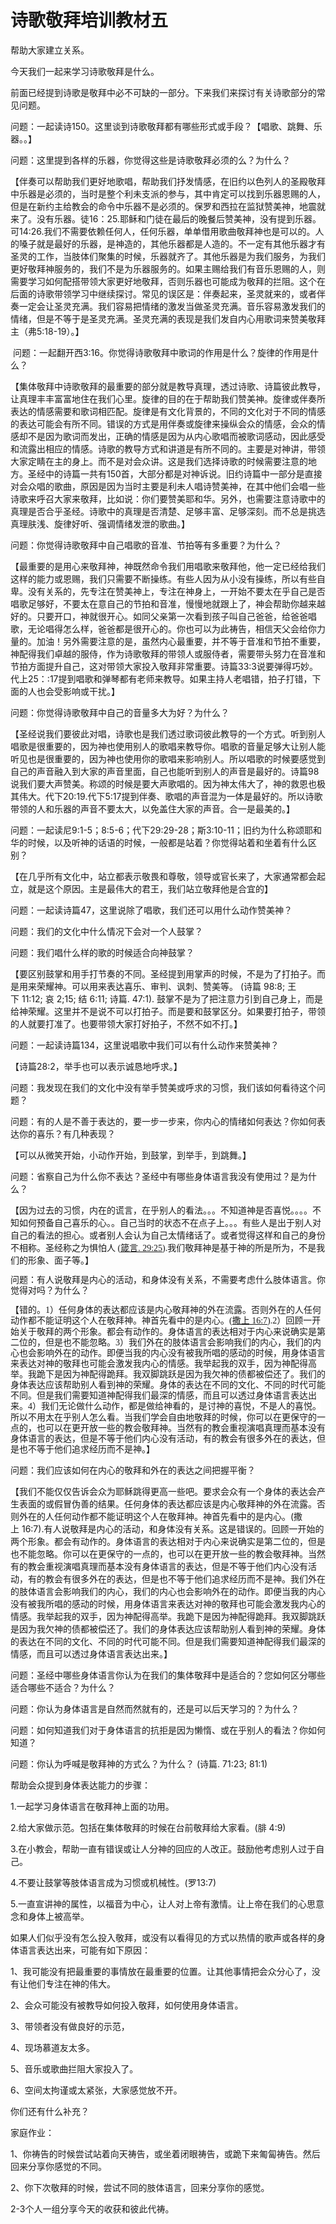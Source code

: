# 诗歌敬拜培训教材五



<p>帮助大家建立关系。</p>

<p>今天我们一起来学习诗歌敬拜是什么。</p>

<p>前面已经提到诗歌是敬拜中必不可缺的一部分。下来我们来探讨有关诗歌部分的常见问题。</p>

<p>问题：一起读诗150。这里谈到诗歌敬拜都有哪些形式或手段？【唱歌、跳舞、乐器。。】</p>

<p>问题：这里提到各样的乐器，你觉得这些是诗歌敬拜必须的么？为什么？</p>

<p>【伴奏可以帮助我们更好地歌唱，帮助我们抒发情感，在旧约以色列人的圣殿敬拜中乐器是必须的，当时是整个利未支派的参与，其中肯定可以找到乐器恩赐的人，但是在新约主给教会的命令中乐器不是必须的。保罗和西拉在监狱赞美神，地震就来了。没有乐器。徒16：25.耶稣和门徒在最后的晚餐后赞美神，没有提到乐器。可14:26.我们不需要依赖任何人，任何乐器，单单借用歌曲敬拜神也是可以的。人的嗓子就是最好的乐器，是神造的，其他乐器都是人造的。不一定有其他乐器才有圣灵的工作，当肢体们聚集的时候，乐器就齐了。其他乐器是为我们服务，为我们更好敬拜神服务的，我们不是为乐器服务的。如果主赐给我们有音乐恩赐的人，则需要学习如何配搭带领大家更好地敬拜，否则乐器也可能成为敬拜的拦阻。这个在后面的诗歌带领学习中继续探讨。常见的误区是：伴奏起来，圣灵就来的，或者伴奏一定会让圣灵充满。我们容易把情绪的激发当做圣灵充满。音乐容易激发我们的情绪，但是不等于是圣灵充满。圣灵充满的表现是我们发自内心用歌词来赞美敬拜主（弗5:18-19）。】</p>

<p>&nbsp;问题：一起翻开西3:16。你觉得诗歌敬拜中歌词的作用是什么？旋律的作用是什么？</p>

<p>【集体敬拜中诗歌敬拜的最重要的部分就是教导真理，透过诗歌、诗篇彼此教导，让真理丰丰富富地住在我们心里。旋律的目的在于帮助我们赞美神。旋律或伴奏所表达的情感需要和歌词相匹配。旋律是有文化背景的，不同的文化对于不同的情感的表达可能会有所不同。错误的方式是用伴奏或旋律来操纵会众的情感，会众的情感却不是因为歌词而发出，正确的情感是因为从内心歌唱而被歌词感动，因此感受和流露出相应的情感。诗歌的教导方式和讲道是有所不同的。主要是对神讲，带领大家定睛在主的身上。而不是对会众讲。这是我们选择诗歌的时候需要注意的地方。圣经中的诗篇一共有150首，大部分都是对神诉说。旧约诗篇中一部分是直接对会众唱的歌曲，原因是因为当时主要是利未人唱诗赞美神，在其中他们会唱一些诗歌来呼召大家来敬拜，比如说：你们要赞美耶和华。另外，也需要注意诗歌中的真理是否合乎圣经。诗歌中的真理是否清楚、足够丰富、足够深刻。而不总是挑选真理肤浅、旋律好听、强调情绪发泄的歌曲。】</p>

<p>问题：你觉得诗歌敬拜中自己唱歌的音准、节拍等有多重要？为什么？</p>

<p>【最重要的是用心来敬拜神，神既然命令我们用唱歌来敬拜他，他一定已经给我们这样的能力或恩赐，我们只需要不断操练。有些人因为从小没有操练，所以有些自卑。没有关系的，先专注在赞美神上，专注在神身上，一开始不要太在乎自己是否唱歌足够好，不要太在意自己的节拍和音准，慢慢地就跟上了，神会帮助你越来越好的。只要开口，神就很开心。如同父亲第一次看到孩子叫自己爸爸，给爸爸唱歌，无论唱得怎么样，爸爸都是很开心的。你也可以为此祷告，相信天父会给你力量的。加油！另外需要注意的是，虽然内心最重要，并不等于音准和节拍不重要，神配得我们卓越的服侍，作为诗歌敬拜的带领人或服侍者，需要带头努力在音准和节拍方面提升自己，这对带领大家投入敬拜非常重要。诗篇33:3说要弹得巧妙。代上25：:17提到唱歌和弹琴都有老师来教导。如果主持人老唱错，拍子打错，下面的人也会受影响或干扰。】</p>

<p>问题：你觉得诗歌敬拜中自己的音量多大为好？为什么？</p>

<p>【圣经说我们要彼此对唱，诗歌也是我们透过歌词彼此教导的一个方式。听到别人唱歌是很重要的，因为神也使用别人的歌唱来教导你。唱歌的音量足够大让别人能听见也是很重要的，因为神也使用你的歌唱来影响别人。所以唱歌的时候要感觉到自己的声音融入到大家的声音里面，自己也能听到别人的声音是最好的。诗篇98说我们要大声赞美。称颂的时候是要大声歌唱的。因为神太伟大了，神的救恩也极其伟大。代下20:19.代下5:17提到伴奏、歌唱的声音混为一体是最好的。所以诗歌带领的人和乐器的声音不要太大，以免盖住大家的声音。合一是最美的。】</p>

<p>问题：一起读尼9:1-5；8:5-6；代下29:29-28；斯3:10-11；旧约为什么称颂耶和华的时候，以及听神的话语的时候，一般都是站着？你觉得站着和坐着有什么区别？</p>

<p>【在几乎所有文化中，站立都表示敬畏和尊敬，领导或官长来了，大家通常都会起立，就是这个原因。主是最伟大的君王，我们站立敬拜他是合宜的】</p>

<p>问题：一起读诗篇47，这里说除了唱歌，我们还可以用什么动作赞美神？</p>

<p>问题：我们的文化中什么情况下会对一个人鼓掌？</p>

<p>问题：我们唱什么样的歌的时候适合向神鼓掌？</p>

<p>【要区别鼓掌和用手打节奏的不同。圣经提到用掌声的时候，不是为了打拍子。而是用来荣耀神。可以用来表达喜乐、审判、讽刺、赞美等。 (诗篇&nbsp;98:8;&nbsp;王下&nbsp;11:12;&nbsp;哀&nbsp;2;15;&nbsp;结&nbsp;6:11;&nbsp;诗篇. 47:1). 鼓掌不是为了把注意力引到自己身上，而是给神荣耀。这里并不是说不可以打拍子。而是要和鼓掌区分。如果要打拍子，带领的人就要打准了。也要带领大家打好拍子，不然不如不打。】</p>

<p>问题：一起读诗篇134，这里说唱歌中我们可以有什么动作来赞美神？</p>

<p>【诗篇28:2，举手也可以表示诚恳地呼求。】</p>

<p>问题：我发现在我们的文化中没有举手赞美或呼求的习惯，我们该如何看待这个问题？</p>

<p>问题：有的人是不善于表达的，要一步一步来，你内心的情绪如何表达？你如何表达你的喜乐？有几种表现？</p>

<p>【可以从微笑开始，小动作开始，到鼓掌，到举手，到跳舞。】</p>

<p>问题：省察自己为什么你不表达？圣经中有哪些身体语言我没有使用过？是为什么？</p>

<p>【<span style="font-size:10.5pt"><span style="font-family:&quot;Times New Roman&quot;"><span style="font-size:10.5000pt"><span style="font-family:宋体"><font face="宋体">因为</font></span></span><span style="font-size:10.5000pt"><span style="font-family:宋体"><font face="宋体">过去的习惯，内在的谎言，在乎别人的看法。。。不知道神是否喜悦。。。。</font></span></span><span style="font-size:10.5000pt"><span style="font-family:宋体"><font face="宋体">不知</font></span></span><span style="font-size:10.5000pt"><span style="font-family:宋体"><font face="宋体">如何预备自己喜乐的心</font></span></span><span style="font-size:10.5000pt"><span style="font-family:宋体"><font face="宋体">。。</font></span></span><span style="font-size:10.5000pt"><span style="font-family:宋体"><font face="宋体">自己当时的状态不在点子上。。。</font></span></span><span style="font-size:10.5000pt"><span style="font-family:宋体"><font face="宋体">有些人是出于别人对自己的看法的担心。或者别人会认为自己太情绪话了。或者觉得这样和自己的身份不相称。圣经称之为惧怕人</font> (</span></span><a href="http://biblegateway.com/bible?version=&amp;passage=Prov.+29%3A25" title="Bible Gateway"><u><span class="15" style="font-size:10.5000pt"><span style="font-family:宋体"><span style="text-decoration:underline"><span style="text-underline:single"><font face="宋体">箴言</font></span></span></span></span></u><u><span class="15" style="font-size:10.5000pt"><span style="font-family:宋体"><span style="text-decoration:underline"><span style="text-underline:single">. 29:25</span></span></span></span></u></a><span style="font-size:10.5000pt"><span style="font-family:宋体">).我们敬拜神是基于神的所是所为，不是我们的形象、面子等。</span></span></span></span>】</p>

<p class="16" style="text-align:left"><span style="vertical-align:baseline"><span style="line-height:12.8500pt"><span style="font-size:10.5000pt"><span style="font-family:宋体"><font face="宋体">问题：有人说敬拜是内心的活动，和身体没有关系</font></span></span><span style="font-size:10.5000pt"><span style="font-family:宋体"><font face="宋体">，</font></span></span><span style="font-size:10.5000pt"><span style="font-family:宋体"><font face="宋体">不需要考虑什么肢体语言</font></span></span><span style="font-size:10.5000pt"><span style="font-family:宋体"><font face="宋体">。</font></span></span><span style="font-size:10.5000pt"><span style="font-family:宋体"><font face="宋体">你觉得对吗？为什么？</font></span></span></span></span></p>

<p class="16" style="text-align:left"><span style="vertical-align:baseline"><span style="line-height:12.8500pt"><span style="font-size:10.5000pt"><span style="font-family:宋体"><font face="宋体">【错的。</font>1）</span></span><span style="font-size:10.5000pt"><span style="background:#ffffff"><span style="font-family:宋体"><font face="宋体">任何身体的表达都应该是内心敬拜神的外在流露。否则外在的人任何动作都不能证明这个人在敬拜神。神首先看中的是内心。</font>(</span></span></span><a href="http://biblia.com/bible/esv/1 Sam. 16.7"><span style="font-size:10.5000pt"><span style="font-family:宋体"><font face="宋体">撒上</font></span></span><u><span class="15" style="font-size:10.5000pt"><span style="background:#ffffff"><span style="font-family:宋体"><span style="text-decoration:underline"><span style="text-underline:single">&nbsp;16:7</span></span></span></span></span></u></a><span style="font-size:10.5000pt"><span style="background:#ffffff"><span style="font-family:宋体">).</span></span></span><span style="font-size:10.5000pt"><span style="background:#ffffff"><span style="font-family:宋体">2）</span></span></span><span style="font-size:10.5000pt"><span style="font-family:宋体"><font face="宋体">回顾一开始</font></span></span><span style="font-size:10.5000pt"><span style="font-family:宋体"><font face="宋体">关于敬拜</font></span></span><span style="font-size:10.5000pt"><span style="font-family:宋体"><font face="宋体">的两个形象。都会有动作的。身体语言的表达相对于内心来说确实是第二位的，但是也不能忽略。</font></span></span><span style="font-size:10.5000pt"><span style="font-family:宋体">3）</span></span><span style="font-size:10.5000pt"><span style="font-family:宋体"><font face="宋体">我们外在的肢体语言会影响我们的内心，我们的内心也会影响外在的动作。</font></span></span><span style="font-size:10.5000pt"><span style="background:#ffffff"><span style="font-family:宋体"><font face="宋体">即便当我的内心没有被我所唱的感动</font></span></span></span><span style="font-size:10.5000pt"><span style="background:#ffffff"><span style="font-family:宋体"><font face="宋体">的</font></span></span></span><span style="font-size:10.5000pt"><span style="background:#ffffff"><span style="font-family:宋体"><font face="宋体">时候，用身体语言来表达对神的敬拜也可能会激发我内心的情感。我举起我的双手，因为神配得高举。我跪下是因为神配得跪拜。我双脚跳跃是因为我欠神的债都被偿还了。我们的身体表达应该帮助别人看到神的荣耀。身体的表达在不同的文化、不同的时代可能不同。但是我们需要知道神配得我们最深的情感，而且可以透过身体语言表达出来。</font></span></span></span><span style="font-size:10.5000pt"><span style="background:#ffffff"><span style="font-family:宋体">4）我们无论做什么动作，都是做给神看的，是讨神的喜悦，不是人的喜悦。所以不用太在乎别人怎么看。当我们学会自由地敬拜的时候，</span></span></span><span style="font-size:10.5000pt"><span style="font-family:宋体"><font face="宋体">你可以在更保守的一点的，也可以在更开放一些的教会敬拜神。当然有的教会重视演唱真理而基本没有身体语言的表达，但是不等于他们内心没有活动，有的教会有很多外在的表达，但是也不等于他们追求经历而不是神。</font></span></span><span style="font-size:10.5000pt"><span style="font-family:宋体"><font face="宋体">】</font></span></span></span></span></p>

<p>问题：我们应该如何在内心的敬拜和外在的表达之间把握平衡？</p>

<p>【我们不能仅仅告诉会众为耶稣跳得更高一些吧。要求会众有一个身体的表达会产生表面的或假冒伪善的结果。任何身体的表达都应该是内心敬拜神的外在流露。否则外在的人任何动作都不能证明这个人在敬拜神。神首先看中的是内心。(撒上&nbsp;16:7).有人说敬拜是内心的活动，和身体没有关系。这是错误的。回顾一开始的两个形象。都会有动作的。身体语言的表达相对于内心来说确实是第二位的，但是也不能忽略。你可以在更保守的一点的，也可以在更开放一些的教会敬拜神。当然有的教会重视演唱真理而基本没有身体语言的表达，但是不等于他们内心没有活动，有的教会有很多外在的表达，但是也不等于他们追求经历而不是神。我们外在的肢体语言会影响我们的内心，我们的内心也会影响外在的动作。即便当我的内心没有被我所唱的感动的时候，用身体语言来表达对神的敬拜也可能会激发我内心的情感。我举起我的双手，因为神配得高举。我跪下是因为神配得跪拜。我双脚跳跃是因为我欠神的债都被偿还了。我们的身体表达应该帮助别人看到神的荣耀。身体的表达在不同的文化、不同的时代可能不同。但是我们需要知道神配得我们最深的情感，而且可以透过身体语言表达出来。】</p>

<p>问题：圣经中哪些身体语言你认为在我们的集体敬拜中是适合的？您如何区分哪些适合哪些不适合？为什么？</p>

<p>问题：你认为身体语言是自然而然就有的，还是可以后天学习的？为什么？</p>

<p>问题：如何知道我们对于身体语言的抗拒是因为懒惰、或在乎别人的看法？你如何知道？</p>

<p>问题：你认为呼喊是敬拜神的方式么？为什么？ (诗篇. 71:23;&nbsp;81:1)</p>

<p>帮助会众提到身体表达能力的步骤：</p>

<p>1.一起学习身体语言在敬拜神上面的功用。</p>

<p>2.给大家做示范。包括在集体敬拜的时候在台前敬拜给大家看。(腓&nbsp;4:9)</p>

<p>3.在小教会，帮助一直有错误或让人分神的回应的人改正。鼓励他考虑别人过于自己。</p>

<p>4.不要让鼓掌等肢体语言成为习惯或机械性。(罗13:7)</p>

<p>5.一直宣讲神的属性，以福音为中心，让人对上帝有激情。让上帝在我们的心思意念和身体上被高举。</p>

<p>如果人们似乎没有怎么投入敬拜，或没有以看得见的方式以热情的歌声或各样的身体语言表达出来，可能有如下原因：</p>

<p>1、我可能没有把最重要的事情放在最重要的位置。让其他事情把会众分心了，没有让他们专注在神的伟大。</p>

<p>2、会众可能没有被教导如何投入敬拜，如何使用身体语言。</p>

<p>3、带领者没有做良好的示范，</p>

<p>4、现场慕道友太多。</p>

<p>5、音乐或歌曲拦阻大家投入了。</p>

<p>6、空间太拘谨或太紧张，大家感觉放不开。</p>

<p>你们还有什么补充？</p>

<p>家庭作业：</p>

<p>1、你祷告的时候尝试站着向天祷告，或坐着闭眼祷告，或跪下来匍匐祷告。然后回来分享你感觉的不同。</p>

<p>2、你下次敬拜的时候，尝试不同的肢体语言，回来分享你的感觉。</p>

<p>2-3个人一组分享今天的收获和彼此代祷。</p>